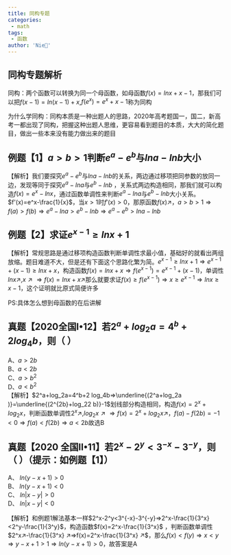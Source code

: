 ```yaml
---
title: 同构专题
categories:
 - math
tags:
 - 函数
author: 'Nie🎉'
---
```

## 同构专题解析

同构：两个函数可以转换为同一个母函数，如母函数$f(x)=ln⁡x+x-1$，那我们可以把$f(x-1)=ln⁡(x-1)+x$,$f(e^x )=e^x+x-1$称为同构

为什么学同构：同构本质是一种出题人的思路，2020年高考题国一，国二，新高考一都出现了同构，把握这种出题人思维，更容易看到题目的本质，大大的简化题目，做出一些本来没有能力做出来的题目

## 例题【1】$a>b>1$判断$e^a-e^b$与$ln⁡a-ln⁡b$大小
【解析】我们要探究$e^a-e^b$与$ln⁡a-ln⁡b$的关系，两边通过移项把同参数的放同一边，发现等同于探究$e^a-ln⁡a$与$e^b-ln⁡b$ ，关系式两边构造相同，那我们就可以构造$f(x)=e^x-ln⁡x$，通过函数单调性来判断$e^a-ln⁡a$与$e^b-ln⁡b$大小关系。$f'(x)=e^x-\frac{1}{x}$，当$x>1$时$f'(x)>0$，那原函数$f(x)↗$，$a>b>1⇒f(a)>f(b)⇒e^a-ln⁡a>e^b-ln⁡b⇒e^a-e^b>ln⁡a-ln⁡b$

## 例题【2】求证$e^{x-1}≥ln⁡x+1$
【解析】常规思路是通过移项构造函数判断单调性求最小值，基础好的就看出两组放缩。题目难道不大，但是还有下面这个思路化繁为简。$e^{x-1}≥ln⁡x+1⇒e^{x-1}+(x-1)≥ln⁡x+x$，构造函数$f(x)=ln⁡x+x⇒f(e^{x-1} )=e^{x-1}+(x-1)$，单调性$ln⁡x↗,x↗⇒f(x)=ln⁡x+x↗$那么就要求证$f(x)≥f(e^{x-1} )⇒x≥e^{x-1}⇒ln⁡x≥x-1$，这个证明就比原式简便许多

PS:具体怎么想到母函数的在后讲解

## 真题【2020全国Ⅰ•12】若$2^a+log_2⁡a=4^b+2log_4⁡b$，则（  ）
A、$a>2b$      
B、$a<2b$   
C、$a>b^2$        
D、$a<b^2$     
【解析】$2^a+log_2⁡a=4^b+2 log_4⁡b⇒\underline{(2^a+log_2⁡a )}=\underline{(2^{2b}+log_2⁡2 b)}-1$划线部分构造相同，构造$f(x)=2^x+log_2⁡x$，判断函数单调性$2^x↗$,$log_2⁡x↗⇒f(x)=2^x+log_2⁡x↗$，$f(a)-f(2b)=-1<0⇒f(a)<f(2b)⇒a<2b$故选B

## 真题【2020 全国Ⅱ•11】若$2^x-2^y<3^{-x}-3^{-y}$，则（  ）（提示：如例题【1】）
A、 $ln⁡(y-x+1)>0$                 
B、 $ln⁡(y-x+1)<0$        
C、 $ln⁡|x-y|>0$                   
D、 $ln⁡|x-y|<0$ 



【解析】和例题1解法基本一样$2^x-2^y<3^{-x}-3^{-y}⇒2^x-\frac{1}{3^x} <2^y-\frac{1}{3^y}$，构造函数$f(x)=2^x-\frac{1}{3^x}$ ，判断函数单调性$2^x↗-\frac{1}{3^x} ↗⇒f(x)=2^x-\frac{1}{3^x} ↗$，那么$f(x)<f(y)⇒x<y⇒y-x+1>1⇒ln⁡(y-x+1)>0$，故答案是A 

